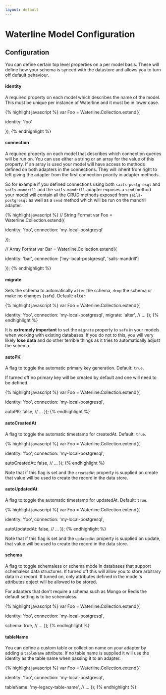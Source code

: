 ```yaml
---
layout: default
---
```


# Waterline Model Configuration

## Configuration

You can define certain top level properties on a per model basis. These will define how your schema
is synced with the datastore and allows you to turn off default behaviour.

#### identity

A required property on each model which describes the name of the model. This must be unique per
instance of Waterline and it must be in lower case.

{% highlight javascript %}
var Foo = Waterline.Collection.extend({

  identity: 'foo'

});
{% endhighlight %}

#### connection

A required property on each model that describes which connection queries will be run on. You can use
either a string or an array for the value of this property. If an array is used your model will have
access to methods defined on both adapters in the connections. They will inherit from right to left
giving the adapter from the first connection priority in adapter methods.

So for example if you defined connections using both `sails-postgresql` and `sails-mandrill` and the
`sails-mandrill` adapter exposes a `send` method your model will contain all the CRUD methods exposed
from `sails-postgresql` as well as a `send` method which will be run on the mandrill adapter.

{% highlight javascript %}
// String Format
var Foo = Waterline.Collection.extend({

  identity: 'foo',
  connection: 'my-local-postgresql'

});

// Array Format
var Bar = Waterline.Collection.extend({

  identity: 'bar',
  connection: ['my-local-postgresql', 'sails-mandrill']

});
{% endhighlight %}

#### migrate

Sets the schema to automatically `alter` the schema, `drop` the schema or make no changes (`safe`). Default: `alter`

{% highlight javascript %}
var Foo = Waterline.Collection.extend({

  identity: 'foo',
  connection: 'my-local-postgresql',
  migrate: 'alter',
  // ...
});
{% endhighlight %}

It is **extremely important** to set the `migrate` property to `safe` in your models when working with existing databases. If you do not to this, you will very likely **lose data** and do other terrible things as it tries to automatically adjust the schema.

#### autoPK

A flag to toggle the automatic primary key generation. Default: `true`. 

If turned off no primary key will be created by default and one will need to be defined.

{% highlight javascript %}
var Foo = Waterline.Collection.extend({

  identity: 'foo',
  connection: 'my-local-postgresql',

  autoPK: false,
  // ...
});
{% endhighlight %}

#### autoCreatedAt

A flag to toggle the automatic timestamp for createdAt. Default: `true`.

{% highlight javascript %}
var Foo = Waterline.Collection.extend({

  identity: 'foo',
  connection: 'my-local-postgresql',

  autoCreatedAt: false,
  // ...
});
{% endhighlight %}

Note that if this flag is set and the `createdAt` property is supplied on create that value will be used to create the record in the data store.

#### autoUpdatedAt

A flag to toggle the automatic timestamp for updatedAt. Default: `true`.

{% highlight javascript %}
var Foo = Waterline.Collection.extend({

  identity: 'foo',
  connection: 'my-local-postgresql',

  autoUpdatedAt: false,
  // ...
});
{% endhighlight %}

Note that if this flag is set and the `updatedAt` property is supplied on update, that value will be used to create the record in the data store.

#### schema

A flag to toggle schemaless or schema mode in databases that support schemaless data structures. If
turned off this will allow you to store arbitrary data in a record. If turned on, only attributes
defined in the model's attributes object will be allowed to be stored.

For adapters that don't require a schema such as Mongo or Redis the default setting is to be
schemaless.

{% highlight javascript %}
var Foo = Waterline.Collection.extend({

  identity: 'foo',
  connection: 'my-local-postgresql',

  schema: true,
  // ...
});
{% endhighlight %}

#### tableName

You can define a custom table or collection name on your adapter by adding a `tableName` attribute. If no table
name is supplied it will use the identity as the table name when passing it to an adapter.

{% highlight javascript %}
var Foo = Waterline.Collection.extend({

  identity: 'foo',
  connection: 'my-local-postgresql',

  tableName: 'my-legacy-table-name',
  // ...
});
{% endhighlight %}
